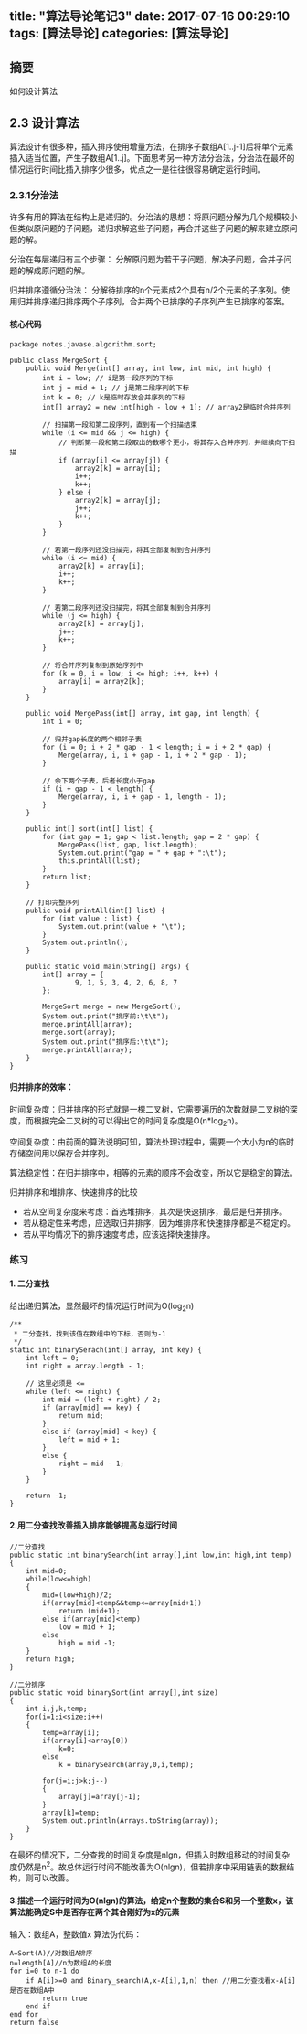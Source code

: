 title: "算法导论笔记3"
date: 2017-07-16 00:29:10
tags: [算法导论]
categories: [算法导论]
---

## 摘要
如何设计算法
<!--more-->


## 2.3 设计算法

算法设计有很多种，插入排序使用增量方法，在排序子数组A[1..j-1]后将单个元素插入适当位置，产生子数组A[1..j]。下面思考另一种方法分治法，分治法在最坏的情况运行时间比插入排序少很多，优点之一是往往很容易确定运行时间。


### 2.3.1分治法

许多有用的算法在结构上是递归的。分治法的思想：将原问题分解为几个规模较小但类似原问题的子问题，递归求解这些子问题，再合并这些子问题的解来建立原问题的解。

分治在每层递归有三个步骤：
分解原问题为若干子问题，解决子问题，合并子问题的解成原问题的解。

归并排序遵循分治法：
分解待排序的n个元素成2个具有n/2个元素的子序列。使用归并排序递归排序两个子序列，合并两个已排序的子序列产生已排序的答案。

#### 核心代码

	package notes.javase.algorithm.sort;
	
	public class MergeSort {
	    public void Merge(int[] array, int low, int mid, int high) {
	        int i = low; // i是第一段序列的下标
	        int j = mid + 1; // j是第二段序列的下标
	        int k = 0; // k是临时存放合并序列的下标
	        int[] array2 = new int[high - low + 1]; // array2是临时合并序列
	
	        // 扫描第一段和第二段序列，直到有一个扫描结束
	        while (i <= mid && j <= high) {
	            // 判断第一段和第二段取出的数哪个更小，将其存入合并序列，并继续向下扫描
	            if (array[i] <= array[j]) {
	                array2[k] = array[i];
	                i++;
	                k++;
	            } else {
	                array2[k] = array[j];
	                j++;
	                k++;
	            }
	        }
	
	        // 若第一段序列还没扫描完，将其全部复制到合并序列
	        while (i <= mid) {
	            array2[k] = array[i];
	            i++;
	            k++;
	        }
	
	        // 若第二段序列还没扫描完，将其全部复制到合并序列
	        while (j <= high) {
	            array2[k] = array[j];
	            j++;
	            k++;
	        }
	
	        // 将合并序列复制到原始序列中
	        for (k = 0, i = low; i <= high; i++, k++) {
	            array[i] = array2[k];
	        }
	    }
	
	    public void MergePass(int[] array, int gap, int length) {
	        int i = 0;
	
	        // 归并gap长度的两个相邻子表
	        for (i = 0; i + 2 * gap - 1 < length; i = i + 2 * gap) {
	            Merge(array, i, i + gap - 1, i + 2 * gap - 1);
	        }
	
	        // 余下两个子表，后者长度小于gap
	        if (i + gap - 1 < length) {
	            Merge(array, i, i + gap - 1, length - 1);
	        }
	    }
	
	    public int[] sort(int[] list) {
	        for (int gap = 1; gap < list.length; gap = 2 * gap) {
	            MergePass(list, gap, list.length);
	            System.out.print("gap = " + gap + ":\t");
	            this.printAll(list);
	        }
	        return list;
	    }
	
	    // 打印完整序列
	    public void printAll(int[] list) {
	        for (int value : list) {
	            System.out.print(value + "\t");
	        }
	        System.out.println();
	    }
	
	    public static void main(String[] args) {
	        int[] array = {
	                9, 1, 5, 3, 4, 2, 6, 8, 7
	        };
	
	        MergeSort merge = new MergeSort();
	        System.out.print("排序前:\t\t");
	        merge.printAll(array);
	        merge.sort(array);
	        System.out.print("排序后:\t\t");
	        merge.printAll(array);
	    }
	}


#### 归并排序的效率：

时间复杂度：归并排序的形式就是一棵二叉树，它需要遍历的次数就是二叉树的深度，而根据完全二叉树的可以得出它的时间复杂度是O(n*log<sub>2</sub>n)。

空间复杂度：由前面的算法说明可知，算法处理过程中，需要一个大小为n的临时存储空间用以保存合并序列。


算法稳定性：在归并排序中，相等的元素的顺序不会改变，所以它是稳定的算法。

 
归并排序和堆排序、快速排序的比较

* 若从空间复杂度来考虑：首选堆排序，其次是快速排序，最后是归并排序。
* 若从稳定性来考虑，应选取归并排序，因为堆排序和快速排序都是不稳定的。
* 若从平均情况下的排序速度考虑，应该选择快速排序。 

### 练习

#### 1. 二分查找

给出递归算法，显然最坏的情况运行时间为O(log<sub>2</sub>n)

	/**
	 * 二分查找，找到该值在数组中的下标，否则为-1
	 */
	static int binarySerach(int[] array, int key) {
	    int left = 0;
	    int right = array.length - 1;
	
	    // 这里必须是 <=
	    while (left <= right) {
	        int mid = (left + right) / 2;
	        if (array[mid] == key) {
	            return mid;
	        }
	        else if (array[mid] < key) {
	            left = mid + 1;
	        }
	        else {
	            right = mid - 1;
	        }
	    }
	
	    return -1;
	}

#### 2.用二分查找改善插入排序能够提高总运行时间

	//二分查找  
    public static int binarySearch(int array[],int low,int high,int temp)  
    {  
        int mid=0;  
        while(low<=high)  
        {  
            mid=(low+high)/2;  
            if(array[mid]<temp&&temp<=array[mid+1])  
                return (mid+1);  
            else if(array[mid]<temp)  
                low = mid + 1;  
            else  
                high = mid -1;  
        }  
        return high;  
    }

	//二分排序  
    public static void binarySort(int array[],int size)  
    {  
        int i,j,k,temp;
        for(i=1;i<size;i++)  
        {  
            temp=array[i];  
            if(array[i]<array[0])  
                k=0;  
            else  
                k = binarySearch(array,0,i,temp);  
              
            for(j=i;j>k;j--)  
            {  
                array[j]=array[j-1];  
            }  
            array[k]=temp;  
            System.out.println(Arrays.toString(array));  
        }  
    }

在最坏的情况下，二分查找的时间复杂度是nlgn，但插入时数组移动的时间复杂度仍然是n<sup>2</sup>。故总体运行时间不能改善为O(nlgn)，但若排序中采用链表的数据结构，则可以改善。


#### 3.描述一个运行时间为O(nlgn)的算法，给定n个整数的集合S和另一个整数x，该算法能确定S中是否存在两个其合刚好为x的元素

输入：数组A，整数值x
算法伪代码：

	A=Sort(A)//对数组A排序
	n=length[A]//n为数组A的长度
	for i=0 to n-1 do
		if A[i]>=0 and Binary_search(A,x-A[i],1,n) then //用二分查找看x-A[i]是否在数组A中
			return true
		end if
	end for
	return false